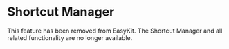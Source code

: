 # Shortcut Manager

This feature has been removed from EasyKit. The Shortcut Manager and all related functionality are no longer available.